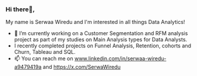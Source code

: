 ### Hi there👋,

 My name is Serwaa Wiredu and I'm interested in all things Data Analytics!
- 🔭 I’m currently working on a Customer Segmentation and RFM analysis project as part of my studies on Main Analysis types for Data Analysts.
- I recently completed projects on Funnel Analysis, Retention, cohorts and Churn, Tableau and SQL.
- 📫 You can reach me on www.linkedin.com/in/serwaa-wiredu-a9479419a and https://x.com/SerwaWiredu
  

<!--
**SerwaaW/SerwaaW** is a ✨ _special_ ✨ repository because its `README.md` (this file) appears on your GitHub profile.

Here are some ideas to get you started:

- 🔭 I’m currently working on ...
- 🌱 I’m currently learning ...
- 👯 I’m looking to collaborate on ...
- 🤔 I’m looking for help with ...
- 💬 Ask me about ...
- 📫 How to reach me: ...
- 😄 Pronouns: ...
- ⚡ Fun fact: ...
-->
